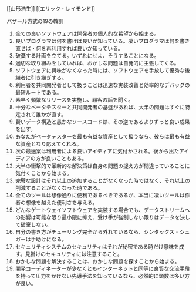 [[山形浩生]]
[[エリック・レイモンド]]

バザール方式の19の教訓

1.  全ての良いソフトウェアは開発者の個人的な希望から始まる。
2.  良いプログラマは何を書けば良いか知っている。凄いプログラマは何を書き直せば・何を再利用すれば良いか知っている。
3.  破棄する計画を立てる。いずれにせよ、そうすることになる。
4.  適切な取り組みをしていれば、おかしな問題は自発的に主張してくる。
5.  ソフトウェアに興味がなくなった時には、ソフトウェアを手放して優秀な後継者に引き継ぎする。
6.  利用者を共同開発者として扱うことは迅速な実装改善と効率的なデバッグの最短ルートである。
7.  素早く頻繁なリリースを実施し、顧客の話を聞く。
8.  十分なベータテスターと共同開発者の基盤があれば、大半の問題はすぐに特定されて誰かが直す。
9.  賢いデータ構造と愚かなソースコードは、その逆であるよりずっと良い成果を出す。
10.  あなたがベータテスターを最も有益な資産として扱うなら、彼らは最も有益な資産となり応えてくれる。
11.  次の最適案は利用者による良いアイディアに気付かされる。後から出たアイディアの方が良いこともある。
12.  大半の衝撃的で革新的な解決策は自身の問題の捉え方が間違っていることに気付くことから始まる。
13.  完璧な設計はそれ以上の追加することがなくなった時ではなく、それ以上の削減することがなくなった時である。
14.  全てのツールは想像通りに便利であるべきであるが、本当に凄いツールは作者の想像を越えた便利さを与える。
15.  どんなゲートウェイソフトウェアを実装する場合でも、データストリームへの影響は可能な限り最小限に抑え、受け手が強制しない限りはデータを決して破棄しない。
16.  自分の書き方がチューリング完全から外れているなら、シンタックス・シュガーは手助けになる。
17.  セキュリティシステムのセキュリティはそれが秘密である時だけ意味を成す。見掛けのセキュリティには注意すること。
18.  おかしな問題を解決することは、おかしな問題を探すことから始まる。
19.  開発コーディネーターが少なくともインターネットと同等に良質な交流手段を持って圧力をかけない先導手法を知っているなら、必然的に頭数は多い方が良い。
